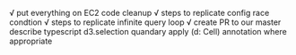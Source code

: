 √ put everything on EC2
code cleanup
√ steps to replicate config race condtion
√ steps to replicate infinite query loop
√ create PR to our master
describe typescript d3.selection quandary
apply (d: Cell) annotation where appropriate
